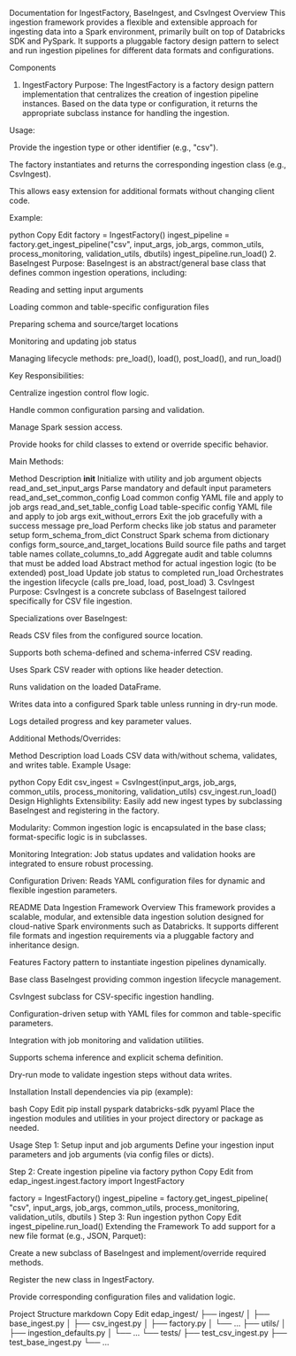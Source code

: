 Documentation for IngestFactory, BaseIngest, and CsvIngest
Overview
This ingestion framework provides a flexible and extensible approach for ingesting data into a Spark environment, primarily built on top of Databricks SDK and PySpark. It supports a pluggable factory design pattern to select and run ingestion pipelines for different data formats and configurations.

Components
1. IngestFactory
Purpose:
The IngestFactory is a factory design pattern implementation that centralizes the creation of ingestion pipeline instances. Based on the data type or configuration, it returns the appropriate subclass instance for handling the ingestion.

Usage:

Provide the ingestion type or other identifier (e.g., "csv").

The factory instantiates and returns the corresponding ingestion class (e.g., CsvIngest).

This allows easy extension for additional formats without changing client code.

Example:

python
Copy
Edit
factory = IngestFactory()
ingest_pipeline = factory.get_ingest_pipeline("csv", input_args, job_args, common_utils, process_monitoring, validation_utils, dbutils)
ingest_pipeline.run_load()
2. BaseIngest
Purpose:
BaseIngest is an abstract/general base class that defines common ingestion operations, including:

Reading and setting input arguments

Loading common and table-specific configuration files

Preparing schema and source/target locations

Monitoring and updating job status

Managing lifecycle methods: pre_load(), load(), post_load(), and run_load()

Key Responsibilities:

Centralize ingestion control flow logic.

Handle common configuration parsing and validation.

Manage Spark session access.

Provide hooks for child classes to extend or override specific behavior.

Main Methods:


Method	Description
__init__	Initialize with utility and job argument objects
read_and_set_input_args	Parse mandatory and default input parameters
read_and_set_common_config	Load common config YAML file and apply to job args
read_and_set_table_config	Load table-specific config YAML file and apply to job args
exit_without_errors	Exit the job gracefully with a success message
pre_load	Perform checks like job status and parameter setup
form_schema_from_dict	Construct Spark schema from dictionary configs
form_source_and_target_locations	Build source file paths and target table names
collate_columns_to_add	Aggregate audit and table columns that must be added
load	Abstract method for actual ingestion logic (to be extended)
post_load	Update job status to completed
run_load	Orchestrates the ingestion lifecycle (calls pre_load, load, post_load)
3. CsvIngest
Purpose:
CsvIngest is a concrete subclass of BaseIngest tailored specifically for CSV file ingestion.

Specializations over BaseIngest:

Reads CSV files from the configured source location.

Supports both schema-defined and schema-inferred CSV reading.

Uses Spark CSV reader with options like header detection.

Runs validation on the loaded DataFrame.

Writes data into a configured Spark table unless running in dry-run mode.

Logs detailed progress and key parameter values.

Additional Methods/Overrides:


Method	Description
load	Loads CSV data with/without schema, validates, and writes table.
Example Usage:

python
Copy
Edit
csv_ingest = CsvIngest(input_args, job_args, common_utils, process_monitoring, validation_utils)
csv_ingest.run_load()
Design Highlights
Extensibility: Easily add new ingest types by subclassing BaseIngest and registering in the factory.

Modularity: Common ingestion logic is encapsulated in the base class; format-specific logic is in subclasses.

Monitoring Integration: Job status updates and validation hooks are integrated to ensure robust processing.

Configuration Driven: Reads YAML configuration files for dynamic and flexible ingestion parameters.

README
Data Ingestion Framework
Overview
This framework provides a scalable, modular, and extensible data ingestion solution designed for cloud-native Spark environments such as Databricks. It supports different file formats and ingestion requirements via a pluggable factory and inheritance design.

Features
Factory pattern to instantiate ingestion pipelines dynamically.

Base class BaseIngest providing common ingestion lifecycle management.

CsvIngest subclass for CSV-specific ingestion handling.

Configuration-driven setup with YAML files for common and table-specific parameters.

Integration with job monitoring and validation utilities.

Supports schema inference and explicit schema definition.

Dry-run mode to validate ingestion steps without data writes.

Installation
Install dependencies via pip (example):

bash
Copy
Edit
pip install pyspark databricks-sdk pyyaml
Place the ingestion modules and utilities in your project directory or package as needed.

Usage
Step 1: Setup input and job arguments
Define your ingestion input parameters and job arguments (via config files or dicts).

Step 2: Create ingestion pipeline via factory
python
Copy
Edit
from edap_ingest.ingest.factory import IngestFactory

factory = IngestFactory()
ingest_pipeline = factory.get_ingest_pipeline(
    "csv",
    input_args,
    job_args,
    common_utils,
    process_monitoring,
    validation_utils,
    dbutils
)
Step 3: Run ingestion
python
Copy
Edit
ingest_pipeline.run_load()
Extending the Framework
To add support for a new file format (e.g., JSON, Parquet):

Create a new subclass of BaseIngest and implement/override required methods.

Register the new class in IngestFactory.

Provide corresponding configuration files and validation logic.

Project Structure
markdown
Copy
Edit
edap_ingest/
├── ingest/
│   ├── base_ingest.py
│   ├── csv_ingest.py
│   ├── factory.py
│   └── ...
├── utils/
│   ├── ingestion_defaults.py
│   └── ...
└── tests/
    ├── test_csv_ingest.py
    ├── test_base_ingest.py
    └── ...
